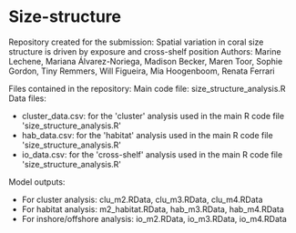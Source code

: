 # Size-structure
Repository created for the submission: Spatial variation in coral size structure is driven by exposure and cross-shelf position
Authors: Marine Lechene, Mariana Álvarez-Noriega, Madison Becker, Maren Toor, Sophie Gordon, Tiny Remmers, Will Figueira, Mia Hoogenboom, Renata Ferrari

Files contained in the repository:
Main code file: size_structure_analysis.R
Data files:
- cluster_data.csv: for the 'cluster' analysis used in the main R code file 'size_structure_analysis.R'
- hab_data.csv: for the 'habitat' analysis used in the main R code file 'size_structure_analysis.R'
- io_data.csv: for the 'cross-shelf' analysis used in the main R code file 'size_structure_analysis.R'

Model outputs:
- For cluster analysis: clu_m2.RData, clu_m3.RData, clu_m4.RData
- For habitat analysis: m2_habitat.RData, hab_m3.RData, hab_m4.RData
- For inshore/offshore analysis: io_m2.RData, io_m3.RData, io_m4.RData
